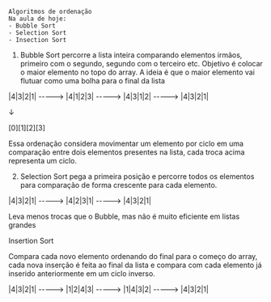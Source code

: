     Algoritmos de ordenação
    Na aula de hoje:
    - Bubble Sort
    - Selection Sort
    - Insection Sort

1. Bubble Sort percorre a lista inteira comparando elementos irmãos, primeiro com o segundo, segundo com o terceiro etc. Objetivo é colocar o maior elemento no topo do array.
A ideia é que o maior elemento vai flutuar como uma bolha para o final da lista

|4|3|2|1| ----->  |4|1|2|3| -----> |4|3|1|2| -----> |4|3|2|1|

↓

[0][1][2][3]

Essa ordenação considera movimentar um elemento por ciclo em uma comparação entre dois elementos presentes na lista, cada troca acima representa um ciclo.

2. Selection Sort pega a primeira posição e percorre todos os elementos para comparação de forma crescente para cada elemento.

|4|3|2|1| ----->  |4|2|3|1| -----> |4|3|2|1|

Leva menos trocas que o Bubble, mas não é muito eficiente em listas grandes

Insertion Sort

Compara cada novo elemento ordenando do final para o começo do array, cada nova inserção é feita ao final da lista e compara com cada elemento já inserido anteriormente em um ciclo inverso.

|4|3|2|1| ----->  |1|2|4|3| -----> |1|4|3|2| -----> |4|3|2|1|